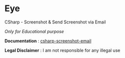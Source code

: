 # Eye
 CSharp - Screenshot & Send Screenshot via Email

*Only for Educational purpose*

**Documentation** : [csharp-screenshot-email](https://al1enum.github.io/csharp/2021/05/08/csharp-screenshot-email.html)

**Legal Disclaimer** : I am not responsible for any illegal use
